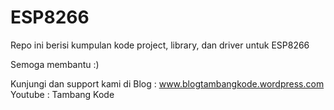 # ESP8266
Repo ini berisi kumpulan kode project, library, dan driver untuk ESP8266

Semoga membantu :)

Kunjungi dan support kami di
Blog : www.blogtambangkode.wordpress.com
Youtube : Tambang Kode
